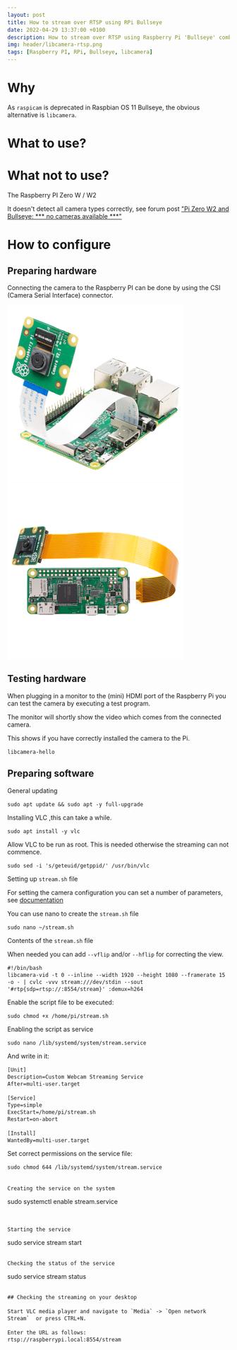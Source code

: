 ```yaml
---
layout: post
title: How to stream over RTSP using RPi Bullseye
date: 2022-04-29 13:37:00 +0100
description: How to stream over RTSP using Raspberry Pi 'Bullseye' combined with libcamera as a daemon.
img: header/libcamera-rtsp.png
tags: [Raspberry PI, RPi, Bullseye, libcamera]
---
```


# Why

As `raspicam` is deprecated in Raspbian OS 11 Bullseye, the obvious alternative is `libcamera`.

# What to use?

# What not to use?

The Raspberry PI Zero W / W2

It doesn't detect all camera types correctly, see forum post ["Pi Zero W2 and Bullseye: *** no cameras available ***"](https://forums.raspberrypi.com/viewtopic.php?t=323462&sid=13ce0a463a98a00285ea12348abd5803&start=25)

# How to configure

## Preparing hardware

Connecting the camera to the Raspberry PI can be done by using the CSI (Camera Serial Interface) connector. 

![1](/assets/img/libcamera-rtsp_rpi_cam_01.png)![2](/assets/img/libcamera-rtsp_rpi_cam_02.png)

## Testing hardware

When plugging in a monitor to the (mini) HDMI port of the Raspberry Pi you can test the camera by executing a test program.

The monitor will shortly show the video which comes from the connected camera.

This shows if you have correctly installed the camera to the Pi.

```
libcamera-hello
```

## Preparing software

General updating

```
sudo apt update && sudo apt -y full-upgrade
```

Installing VLC ,this can take a while.

```
sudo apt install -y vlc
```

Allow VLC to be run as root. This is needed otherwise the streaming can not commence.
```
sudo sed -i 's/geteuid/getppid/' /usr/bin/vlc
```


Setting up `stream.sh` file

For setting the camera configuration you can set a number of parameters, see [documentation](https://www.raspberrypi.com/documentation/accessories/camera.html)

You can use nano to create the `stream.sh` file

```
sudo nano ~/stream.sh
```

Contents of the `stream.sh` file

When needed you can add `--vflip` and/or `--hflip` for correcting the view.

```
#!/bin/bash
libcamera-vid -t 0 --inline --width 1920 --height 1080 --framerate 15 -o - | cvlc -vvv stream:///dev/stdin --sout '#rtp{sdp=rtsp://:8554/stream}' :demux=h264
```

Enable the script file to be executed:

```
sudo chmod +x /home/pi/stream.sh
```

Enabling the script as service

```
sudo nano /lib/systemd/system/stream.service
```

And write in it:
```
[Unit]
Description=Custom Webcam Streaming Service
After=multi-user.target

[Service]
Type=simple
ExecStart=/home/pi/stream.sh
Restart=on-abort

[Install]
WantedBy=multi-user.target
```

Set correct permissions on the service file: 

```
sudo chmod 644 /lib/systemd/system/stream.service


Creating the service on the system
```
sudo systemctl enable stream.service
```


Starting the service

```
sudo service stream start
```

Checking the status of the service
```
sudo service stream status
```

## Checking the streaming on your desktop

Start VLC media player and navigate to `Media` -> `Open network Stream`  or press CTRL+N.

Enter the URL as follows:
rtsp://raspberrypi.local:8554/stream



